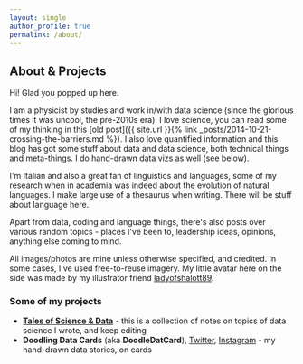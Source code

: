 ```yaml
---
layout: single
author_profile: true
permalink: /about/
---
```


## About & Projects

Hi! Glad you popped up here.

I am a physicist by studies and work in/with data science (since the glorious times it was uncool, the pre-2010s era). I love science, you can read some of my thinking in this [old post]({{ site.url }}{% link _posts/2014-10-21-crossing-the-barriers.md %}). I also love quantified information and this blog has got some stuff about data and data science, both technical things and meta-things. I do hand-drawn data vizs as well (see below).

I'm Italian and also a great fan of linguistics and languages, some of my research when in academia was indeed about the evolution of natural languages. I make large use of a thesaurus when writing. There will be stuff about language here.

Apart from data, coding and language things, there's also posts over various random topics - places I've been to, leadership ideas, opinions, anything else coming to mind.

All images/photos are mine unless otherwise specified, and credited. In some cases, I've used free-to-reuse imagery. My little avatar here on the side was made by my illustrator friend [ladyofshalott89](https://www.instagram.com/ladyofshalott89/).

### Some of my projects

* <a href="https://martinapugliese.gitbook.io/tales-of-science-and-data/" target="_blank">**Tales of Science & Data**</a> - this is a collection of notes on topics of data science I wrote, and keep editing
* **Doodling Data Cards** (aka **DoodleDatCard**), <a href="https://twitter.com/DoodleDatCard" target="_blank">Twitter</a>, <a href="https://www.instagram.com/doodledatcard/" target="_blank">Instagram</a> - my hand-drawn data stories, on cards
